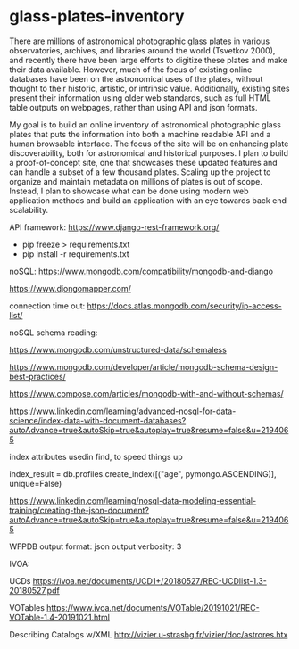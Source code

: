 # glass-plates-inventory

There are millions of astronomical photographic glass plates in various observatories, archives, and libraries around the world (Tsvetkov 2000), and recently there have been large efforts to digitize these plates and make their data available.  However, much of the focus of existing online databases have been on the astronomical uses of the plates, without thought to their historic, artistic, or intrinsic value.  Additionally, existing sites present their information using older web standards, such as full HTML table outputs on webpages, rather than using API and json formats.

My goal is to build an online inventory of astronomical photographic glass plates that puts the information into both a machine readable API and a human browsable interface.  The focus of the site will be on enhancing plate discoverability, both for astronomical and historical purposes.  I plan to build a proof-of-concept site, one that showcases these updated features and can handle a subset of a few thousand plates.  Scaling up the project to organize and maintain metadata on millions of plates is out of scope.  Instead, I plan to showcase what can be done using modern web application methods and build an application with an eye towards back end scalability.


API framework:
https://www.django-rest-framework.org/


* pip freeze > requirements.txt
* pip install -r requirements.txt


noSQL:
https://www.mongodb.com/compatibility/mongodb-and-django

https://www.djongomapper.com/

connection time out:
https://docs.atlas.mongodb.com/security/ip-access-list/



noSQL schema reading:

https://www.mongodb.com/unstructured-data/schemaless

https://www.mongodb.com/developer/article/mongodb-schema-design-best-practices/

https://www.compose.com/articles/mongodb-with-and-without-schemas/


https://www.linkedin.com/learning/advanced-nosql-for-data-science/index-data-with-document-databases?autoAdvance=true&autoSkip=true&autoplay=true&resume=false&u=2194065

index attributes usedin find, to speed things up

index_result = db.profiles.create_index([("age", pymongo.ASCENDING)], unique=False)

https://www.linkedin.com/learning/nosql-data-modeling-essential-training/creating-the-json-document?autoAdvance=true&autoSkip=true&autoplay=true&resume=false&u=2194065


WFPDB
output format: json
output verbosity: 3


IVOA:

UCDs
https://ivoa.net/documents/UCD1+/20180527/REC-UCDlist-1.3-20180527.pdf

VOTables
https://www.ivoa.net/documents/VOTable/20191021/REC-VOTable-1.4-20191021.html

Describing Catalogs w/XML
http://vizier.u-strasbg.fr/vizier/doc/astrores.htx